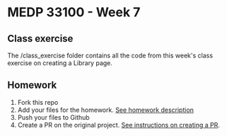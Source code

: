 # MEDP 33100 - Week 7

## Class exercise
The /class_exercise folder contains all the code from this week's class exercise on creating a Library page.

## Homework
1. Fork this repo
2. Add your files for the homework. [See homework description](https://abounding-laser-0da.notion.site/Week-7-dcc07930bd62452bb4aba202abd2be66)
3. Push your files to Github
4. Create a PR on the original project. [See instructions on creating a PR](https://abounding-laser-0da.notion.site/How-to-create-a-pull-request-PR-on-Github-1049fc68d4e6805198c5eb92d9f71c3f).
